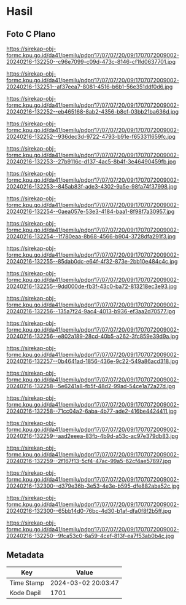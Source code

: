 # Hasil

## Foto C Plano

https://sirekap-obj-formc.kpu.go.id/da41/pemilu/pdpr/17/07/07/20/09/1707072009002-20240216-132250--c96e7099-c09d-473c-8146-cf1fd0637701.jpg

https://sirekap-obj-formc.kpu.go.id/da41/pemilu/pdpr/17/07/07/20/09/1707072009002-20240216-132251--af37eea7-8081-4516-b6b1-56e351ddf0d6.jpg

https://sirekap-obj-formc.kpu.go.id/da41/pemilu/pdpr/17/07/07/20/09/1707072009002-20240216-132252--eb465168-8ab2-4356-b8cf-03bb21ba636d.jpg

https://sirekap-obj-formc.kpu.go.id/da41/pemilu/pdpr/17/07/07/20/09/1707072009002-20240216-132252--936dec3d-9722-4793-b91e-f653311659fc.jpg

https://sirekap-obj-formc.kpu.go.id/da41/pemilu/pdpr/17/07/07/20/09/1707072009002-20240216-132253--27b9116c-d137-4ac5-8b4f-3e46490459fb.jpg

https://sirekap-obj-formc.kpu.go.id/da41/pemilu/pdpr/17/07/07/20/09/1707072009002-20240216-132253--845ab83f-ade3-4302-9a5e-98fa74f37998.jpg

https://sirekap-obj-formc.kpu.go.id/da41/pemilu/pdpr/17/07/07/20/09/1707072009002-20240216-132254--0aea057e-53e3-4184-baa1-8f98f7a30957.jpg

https://sirekap-obj-formc.kpu.go.id/da41/pemilu/pdpr/17/07/07/20/09/1707072009002-20240216-132254--1f780eaa-8b68-4566-b904-3728dfa291f3.jpg

https://sirekap-obj-formc.kpu.go.id/da41/pemilu/pdpr/17/07/07/20/09/1707072009002-20240216-132255--85dab0dc-e64f-4f32-873e-2bb10e484c4c.jpg

https://sirekap-obj-formc.kpu.go.id/da41/pemilu/pdpr/17/07/07/20/09/1707072009002-20240216-132255--9dd000de-fb3f-43c0-ba72-813218ec3e93.jpg

https://sirekap-obj-formc.kpu.go.id/da41/pemilu/pdpr/17/07/07/20/09/1707072009002-20240216-132256--135a7f24-9ac4-4013-b936-ef3aa2d70577.jpg

https://sirekap-obj-formc.kpu.go.id/da41/pemilu/pdpr/17/07/07/20/09/1707072009002-20240216-132256--e802a189-28cd-40b5-a262-3fc859e39d9a.jpg

https://sirekap-obj-formc.kpu.go.id/da41/pemilu/pdpr/17/07/07/20/09/1707072009002-20240216-132257--0b4641ad-1856-436e-9c22-549a86acd318.jpg

https://sirekap-obj-formc.kpu.go.id/da41/pemilu/pdpr/17/07/07/20/09/1707072009002-20240216-132258--5e6241a8-fb5f-48d2-99ad-54ce1a72a27d.jpg

https://sirekap-obj-formc.kpu.go.id/da41/pemilu/pdpr/17/07/07/20/09/1707072009002-20240216-132258--71cc04a2-6aba-4b77-ade2-416be4424411.jpg

https://sirekap-obj-formc.kpu.go.id/da41/pemilu/pdpr/17/07/07/20/09/1707072009002-20240216-132259--aad2eeea-83fb-4b9d-a53c-ac97e379db83.jpg

https://sirekap-obj-formc.kpu.go.id/da41/pemilu/pdpr/17/07/07/20/09/1707072009002-20240216-132259--2f167f13-5cf4-47ac-99a5-62cf4ae57897.jpg

https://sirekap-obj-formc.kpu.go.id/da41/pemilu/pdpr/17/07/07/20/09/1707072009002-20240216-132300--d379e36b-3e53-4e3e-b595-dfe882aba52c.jpg

https://sirekap-obj-formc.kpu.go.id/da41/pemilu/pdpr/17/07/07/20/09/1707072009002-20240216-132300--65bb14d0-76bc-4d30-b1af-dfa0f8f2b5ff.jpg

https://sirekap-obj-formc.kpu.go.id/da41/pemilu/pdpr/17/07/07/20/09/1707072009002-20240216-132250--9fca53c0-6a59-4cef-813f-ea7f53ab0b4c.jpg


## Metadata

| Key        | Value               |
| ---------- | ------------------- |
| Time Stamp | 2024-03-02 20:03:47 |
| Kode Dapil | 1701                |



